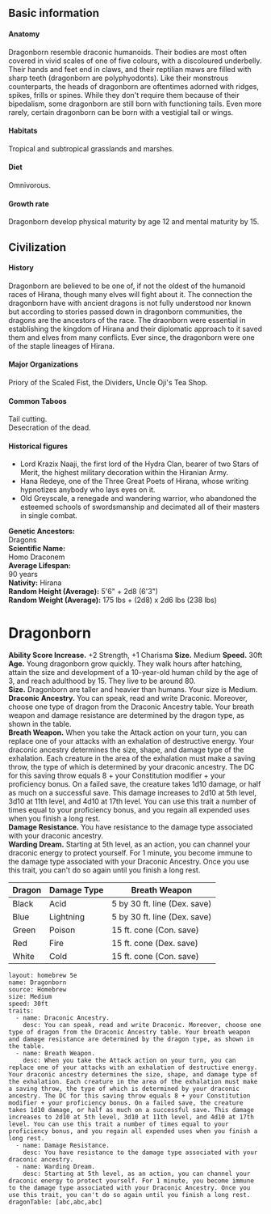 ## Basic information
#### Anatomy
Dragonborn resemble draconic humanoids. Their bodies are most often covered in vivid scales of one of five colours, with a discoloured underbelly. Their hands and feet end in claws, and their reptilian maws are filled with sharp teeth (dragonborn are polyphyodonts). Like their monstrous counterparts, the heads of dragonborn are oftentimes adorned with ridges, spikes, frills or spines. While they don't require them because of their bipedalism, some dragonborn are still born with functioning tails. Even more rarely, certain dragonborn can be born with a vestigial tail or wings.
#### Habitats
Tropical and subtropical grasslands and marshes.
#### Diet
Omnivorous.
#### Growth rate
Dragonborn develop physical maturity by age 12 and mental maturity by 15.
## Civilization
#### History
Dragonborn are believed to be one of, if not the oldest of the humanoid races of Hirana, though many elves will fight about it. The connection the dragonborn have with ancient dragons is not fully understood nor known but according to stories passed down in dragonborn communities, the dragons are the ancestors of the race. The draonborn were essential in establishing the kingdom of Hirana and their diplomatic approach to it saved them and elves from many conflicts. Ever since, the dragonborn were one of the staple lineages of Hirana.
#### Major Organizations
Priory of the Scaled Fist, the Dividers, Uncle Oji's Tea Shop.
#### Common Taboos
Tail cutting.  
Desecration of the dead.
#### Historical figures
- Lord Krazix Naaji, the first lord of the Hydra Clan, bearer of two Stars of Merit, the highest military decoration within the Hiranian Army.
- Hana Redeye, one of the Three Great Poets of Hirana, whose writing hypnotizes anybody who lays eyes on it.
- Old Greyscale, a renegade and wandering warrior, who abandoned the esteemed schools of swordsmanship and decimated all of their masters in single combat.

**Genetic Ancestors:**  
Dragons  
**Scientific Name:**  
Homo Draconem  
**Average Lifespan:**  
90 years  
**Nativity:**
Hirana  
**Random Height (Average):**
5'6" + 2d8 (6'3")  
**Random Weight (Average):**
175 lbs + (2d8) x 2d6 lbs (238 lbs)
# Dragonborn
**Ability Score Increase.** +2 Strength, +1 Charisma
**Size.** Medium
**Speed.** 30ft
**Age.** Young dragonborn grow quickly. They walk hours after hatching, attain the size and development of a 10-year-old human child by the age of 3, and reach adulthood by 15. They live to be around 80.  
**Size.** Dragonborn are taller and heavier than humans. Your size is Medium.  
**Draconic Ancestry.** You can speak, read and write Draconic. Moreover, choose one type of dragon from the Draconic Ancestry table. Your breath weapon and damage resistance are determined by the dragon type, as shown in the table.  
**Breath Weapon.** When you take the Attack action on your turn, you can replace one of your attacks with an exhalation of destructive energy. Your draconic ancestry determines the size, shape, and damage type of the exhalation. Each creature in the area of the exhalation must make a saving throw, the type of which is determined by your draconic ancestry. The DC for this saving throw equals 8 + your Constitution modifier + your proficiency bonus. On a failed save, the creature takes 1d10 damage, or half as much on a successful save. This damage increases to 2d10 at 5th level, 3d10 at 11th level, and 4d10 at 17th level. You can use this trait a number of times equal to your proficiency bonus, and you regain all expended uses when you finish a long rest.  
**Damage Resistance.** You have resistance to the damage type associated with your draconic ancestry.  
**Warding Dream.** Starting at 5th level, as an action, you can channel your draconic energy to protect yourself. For 1 minute, you become immune to the damage type associated with your Draconic Ancestry. Once you use this trait, you can't do so again until you finish a long rest.

| Dragon | Damage Type | Breath Weapon                |
| ------ | ----------- | ---------------------------- |
| Black  | Acid        | 5 by 30 ft. line (Dex. save) |
| Blue   | Lightning   | 5 by 30 ft. line (Dex. save) |
| Green  | Poison      | 15 ft. cone (Con. save)      |
| Red    | Fire        | 15 ft. cone (Dex. save)      |
| White  | Cold        | 15 ft. cone (Con. save)      |
```statblock
layout: homebrew 5e
name: Dragonborn
source: Homebrew
size: Medium
speed: 30ft
traits:
  - name: Draconic Ancestry.
    desc: You can speak, read and write Draconic. Moreover, choose one type of dragon from the Draconic Ancestry table. Your breath weapon and damage resistance are determined by the dragon type, as shown in the table.
  - name: Breath Weapon.
    desc: When you take the Attack action on your turn, you can replace one of your attacks with an exhalation of destructive energy. Your draconic ancestry determines the size, shape, and damage type of the exhalation. Each creature in the area of the exhalation must make a saving throw, the type of which is determined by your draconic ancestry. The DC for this saving throw equals 8 + your Constitution modifier + your proficiency bonus. On a failed save, the creature takes 1d10 damage, or half as much on a successful save. This damage increases to 2d10 at 5th level, 3d10 at 11th level, and 4d10 at 17th level. You can use this trait a number of times equal to your proficiency bonus, and you regain all expended uses when you finish a long rest.
  - name: Damage Resistance.
    desc: You have resistance to the damage type associated with your draconic ancestry.
  - name: Warding Dream.
    desc: Starting at 5th level, as an action, you can channel your draconic energy to protect yourself. For 1 minute, you become immune to the damage type associated with your Draconic Ancestry. Once you use this trait, you can't do so again until you finish a long rest.
dragonTable: [abc,abc,abc]

```



















